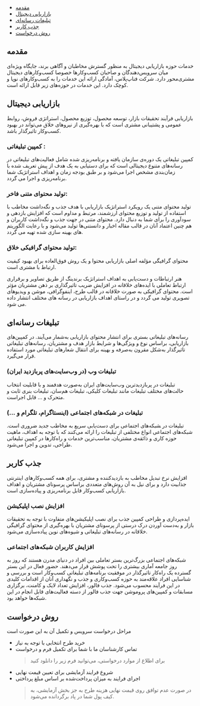 - [مقدمه](#menu)
- [بازاریابی دیجیتال](#menu)
- [تبلیغات رسانه‌ای](#menu)
- [جذب کاربر](#menu)
- [روش درخواست](#menu)
## مقدمه

خدمات حوزه بازاریابی دیجیتال به منظور گسترش مخاطبان و آگاهی برند، جایگاه ویژه‌ای میان سرویس‌دهندگان و صاحبان کسب‌وکارها خصوصا کسب‌وکارهای دیجیتال مشتری‌محور دارد. شرکت فناپ‌پلاس، آمادگی ارائه این خدمات را به کسب‌وکارهای نوپا و کوچک دارد. این خدمات در حوزه‌های زیر قابل ارائه است.


## بازاریابی دیجیتال
بازاریابی فرآیند تحقیقات بازار، توسعه محصول، توزیع محصول، استراتژی فروش، روابط عمومی و پشتیبانی مشتری است که با بهره‌گیری از نیروهای خلاق می‌تواند در  بهبود کسب‌وکار تاثیرگذار باشد.

### کمپین تبلیغاتی :

کمپین تبلیغاتی یک دوره‌ی سازمان یافته و برنامه‌ریزی شده شامل فعالیت‌های تبلیغاتی در رسانه‌های متنوع دیجیتالی است که برای دستیابی به یک هدف از پیش تعریف شده با زمان‌بندی مشخص اجرا می‌شود و بر طبق بودجه زمان و اهداف استراتژیک شما برنامه‌ریزی و اجرا می گردد.

### تولید محتوای متنی فاخر:

تولید محتوای متنی یک رویکرد استراتژیک بازاریابی با هدف جذب و نگه‌داشت مخاطب با استفاده از تولید و توزیع محتوای ارزشمند، مرتبط و مداوم است که افزایش بازدهی و سودآوری را برای شما به دنبال دارد. محتوای متنی در جهت جذب و نگه‌داشت کاربران و هم چنین اعتماد آنان در قالب مقاله اخبار و دانستنی‌ها تولید می‌شود و با رعایت الگوریتم های بهینه سازی شده تهیه می گردد.

### تولید محتوای گرافیکی خلاق:

محتوای گرافیگی مؤلفه اصلی بازاریابی محتوا  و یک روش فوق‌العاده برای بهبود کیفیت ارتباط با مشتری است.

هنر ارتباطات و دست‌یابی به اهداف استراتژیک برندینگ از طریق تصاویر و برقراری ارتباط تعاملی با ایده‌های خلاقانه در افزایش ضریب تاثیرگذاری بر ذهن مشتریان مؤثر است. محتوای گرافیکی به صورت خلاقانه در قالب طرح، اینفوگرافی، موشن و ویدیوهای تصویری تولید می گردد و در راستای اهداف بازاریابی در رسانه های مختلف انتشار داده می شود.
## تبلیغات رسانه‌ای
رسانه‌های تبلیغاتی بستری برای انتشار محتوای بازاریابی به‌شمار می‌آیند. در کمپین‌های بازاریابی، براساس نوع و ویژگی‌ها و شرایط بازار هدف و مشتریان، رسانه‌های تبلیغاتی تاثیرگذار به‌شکل مقرون به‌صرفه و بهینه برای انتقال شعارهای تبلیغاتی مورد استفاده قرار می‌گیرد.

### تبلیغات وب (‌در وب‌سایت‌های پربازدید ایران‌)

تبلیغات در پربازدیدترین وب‌سایت‌های ایران به‌صورت هدفمند و با قابلیت انتخاب حالت‌های مختلف تبلیغات مانند تبلیغات کلیکی، تبلیغات هم‌سان، تبلیغات بنری ثابت و متحرک و ... قابل اجراست.

### تبلیغات در شبکه‌های اجتماعی (‌اینستاگرام، تلگرام و ...)

تبلیغات در ‍شبکه‌های اجتماعی برای دست‌یابی سریع به مخاطب جدید ضروری است. شبکه‌های اجتماعی انواع مختلفی از تبلیغات را ارائه می‌کنند که با توجه به اهداف، ماهیت حوزه کاری و ذائقه‌ی مشتریان، مناسب‌ترین خدمات و راه‌کارها ‌در کمپین تبلیغاتی طراحی، تدوین و اجرا می‌شود.
## جذب کاربر
افزایش نرخ تبدیل مخاطب به بازدیدکننده و مشتری، برای همه کسب‌وکارهای اینترنتی جذابیت دارد و برای نیل به آن روش‌های متعددی براساس پرسونای مشتریان و اهداف بازاریابی کسب‌وکار قابل برنامه‌ریزی و پیاده‌سازی است.

### افزایش نصب اپلیکیشن‌

ایده‌پردازی و طراحی کمپین جذب برای نصب اپلیکیشن‌های متفاوت با توجه به تحقیقات بازار و به‌دست آوردن درک درستی از پرسونای مشتریان با بهره‌گیری از محتوای گرافیگی خلاقانه در رسانه‌های تبلیغاتی و شیوه‌های نوین پیاده‌سازی می‌شود.

### افزایش کاربران شبکه‌های اجتماعی

شبکه‌های اجتماعی بزرگ‌ترین بستر تعاملی بین افراد در دنیای مدرن  هستند که روز به روز جامعه آماری بیشتری را تحت پوشش قرار می‌دهند. حضور فعال در این بستر گسترده یک راه‌کار تاثیرگذار در موفقیت برنامه‌های تبلیغاتی کسب‌وکار است و بررسی و شناسایی افراد علاقه‌مند به حوزه کسب‌وکاری و جذب و نگهداری آنان از اقدامات کلیدی در این فرآیند محسوب می‌شود. جذب فالور، افزایش تعداد لایک و کامنت، برگزاری مسابقات و کمپین‌های پروموشن جهت جذب فالور از دسته فعالیت‌های قابل انجام در این شبکه‌ها خواهد بود.

## روش درخواست
مراحل درخواست سرویس و تکمیل آن به این صورت است
- خرید طرح انتخابی با توجه به نیاز
- تماس کارشناسان ما با شما برای تکمیل فرم و درخواست
	> برای اطلاع از موارد درخواستی، می‌توانید فرم زیر را دانلود کنید
- شروع فرایند آزمایشی برای تعیین قیمت نهایی
- اجرای فرایند به میزان پرداخت‌شده بر اساس مبلغ پرداختی
	> در صورت عدم توافق روی قیمت نهایی هزینه طرح به جز بخش آزمایشی، به کیف پول شما در پاد برگردانده می‌شود.

